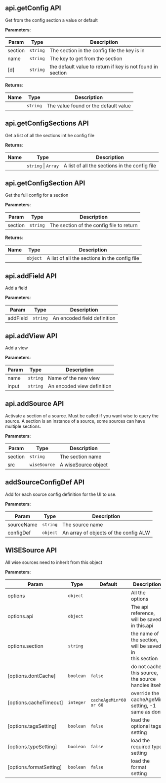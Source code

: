 <a name="api.getConfig"></a>

## api.getConfig API

Get from the config section a value or default


**Parameters**:

| Param | Type | Description |
| --- | --- | --- |
| section | <code>string</code> | The section in the config file the key is in |
| name | <code>string</code> | The key to get from the section |
| [d] | <code>string</code> | the default value to return if key is not found in section |

**Returns**:

| Name | Type | Description |
| --- | --- | --- |
|  | <code>string</code>| The value found or the default value |

<a name="api.getConfigSections"></a>

## api.getConfigSections API

Get a list of all the sections int he config file

**Returns**:

| Name | Type | Description |
| --- | --- | --- |
|  | <code>string</code> \| <code>Array</code>| A list of all the sections in the config file |

<a name="api.getConfigSection"></a>

## api.getConfigSection API

Get the full config for a section


**Parameters**:

| Param | Type | Description |
| --- | --- | --- |
| section | <code>string</code> | The section of the config file to return |

**Returns**:

| Name | Type | Description |
| --- | --- | --- |
|  | <code>object</code>| A list of all the sections in the config file |

<a name="api.addField"></a>

## api.addField API

Add a field


**Parameters**:

| Param | Type | Description |
| --- | --- | --- |
| addField | <code>string</code> | An encoded field definition |

<a name="api.addView"></a>

## api.addView API

Add a view


**Parameters**:

| Param | Type | Description |
| --- | --- | --- |
| name | <code>string</code> | Name of the new view |
| input | <code>string</code> | An encoded view definition |

<a name="api.addSource"></a>

## api.addSource API

Activate a section of a source. Must be called if you want wise to query the source.
A section is an instance of a source, some sources can have multiple sections.


**Parameters**:

| Param | Type | Description |
| --- | --- | --- |
| section | <code>string</code> | The section name |
| src | <code>wiseSource</code> | A wiseSource object |

<a name="addSourceConfigDef"></a>

## addSourceConfigDef API

Add for each source config definition for the UI to use.


**Parameters**:

| Param | Type | Description |
| --- | --- | --- |
| sourceName | <code>string</code> | The source name |
| configDef | <code>object</code> | An array of objects of the config ALW |

<a name="WISESource"></a>

## WISESource API

All wise sources need to inherit from this object


**Parameters**:

| Param | Type | Default | Description |
| --- | --- | --- | --- |
| options | <code>object</code> |  | All the options |
| options.api | <code>object</code> |  | The api reference, will be saved in this.api |
| options.section | <code>string</code> |  | the name of the section, will be saved in this.section |
| [options.dontCache] | <code>boolean</code> | <code>false</code> | do not cache this source, the source handles itself |
| [options.cacheTimeout] | <code>integer</code> | <code>cacheAgeMin*60 or 60</code> | override the cacheAgeMin setting, -1 same as dont |
| [options.tagsSetting] | <code>boolean</code> | <code>false</code> | load the optional tags setting |
| [options.typeSetting] | <code>boolean</code> | <code>false</code> | load the required type setting |
| [options.formatSetting] | <code>boolean</code> | <code>false</code> | load the format setting |


